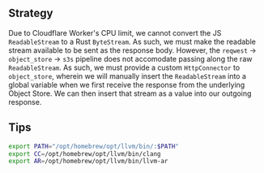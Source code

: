 ## Strategy

Due to Cloudflare Worker's CPU limit, we cannot convert the JS `ReadableStream` to a Rust `ByteStream`. As such, we must make the readable stream available to be sent as the response body. However, the `reqwest` -> `object_store` -> `s3s` pipeline does not accomodate passing along the raw `ReadableStream`. As such, we must provide a custom `HttpConnector` to `object_store`, wherein we will manually insert the `ReadableStream` into a global variable when we first receive the response from the underlying Object Store. We can then insert that stream as a value into our outgoing response.

## Tips

```sh
export PATH="/opt/homebrew/opt/llvm/bin/:$PATH"
export CC=/opt/homebrew/opt/llvm/bin/clang
export AR=/opt/homebrew/opt/llvm/bin/llvm-ar
```
